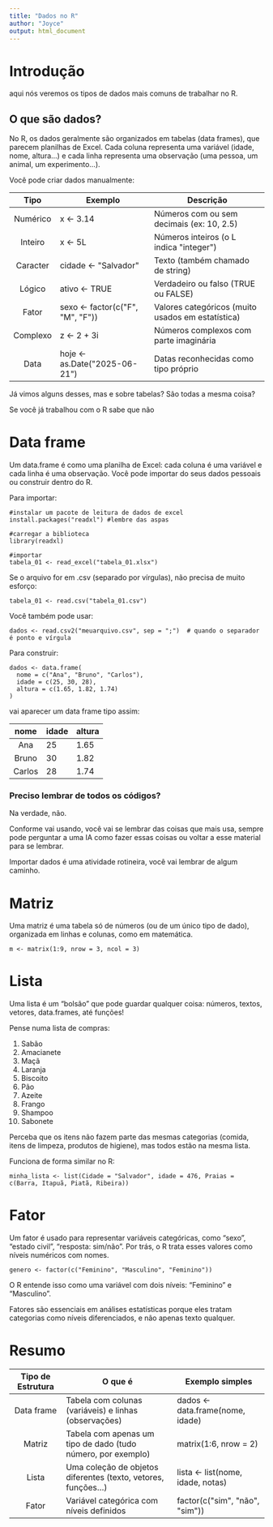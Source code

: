 ```yaml
---
title: "Dados no R"
author: "Joyce"
output: html_document
---
```


# Introdução

aqui nós veremos os tipos de dados mais comuns de trabalhar no R.

## O que são dados?

No R, os dados geralmente são organizados em tabelas (data frames), que parecem planilhas de Excel. Cada coluna representa uma variável (idade, nome, altura...) e cada linha representa uma observação (uma pessoa, um animal, um experimento...).

Você pode criar dados manualmente:

|Tipo	  |Exemplo	                            | Descrição                                                                 |
|:-------:|-------------------------------------|---------------------------------------------------------------------------|
|Numérico |	x <- 3.14                           | Números com ou sem decimais (ex: 10, 2.5)                                 |
|Inteiro  |	x <- 5L	                            | Números inteiros (o L indica "integer")                                   |
|Caracter |	cidade <- "Salvador"                | Texto (também chamado de string)                                          |
|Lógico   |	ativo <- TRUE                       | Verdadeiro ou falso (TRUE ou FALSE)                                       |
|Fator    |	sexo <- factor(c("F", "M", "F"))    | Valores categóricos (muito usados em estatística)                         |
|Complexo |	z <- 2 + 3i	                        | Números complexos com parte imaginária                                    |
|Data     |	hoje <- as.Date("2025-06-21")       | Datas reconhecidas como tipo próprio                                      |

Já vimos alguns desses, mas e sobre tabelas? São todas a mesma coisa?

Se você já trabalhou com o R sabe que não

# Data frame

Um data.frame é como uma planilha de Excel: cada coluna é uma variável e cada linha é uma observação.
Você pode importar do seus dados pessoais ou construir dentro do R.

Para importar:
```{r}
#instalar um pacote de leitura de dados de excel
install.packages("readxl") #lembre das aspas

#carregar a biblioteca
library(readxl)

#importar
tabela_01 <- read_excel("tabela_01.xlsx")
```
Se o arquivo for em .csv (separado por vírgulas), não precisa de muito esforço:

```{r}
tabela_01 <- read.csv("tabela_01.csv")
```
Você também pode usar:

```{r}
dados <- read.csv2("meuarquivo.csv", sep = ";")  # quando o separador é ponto e vírgula
```

Para construir:

```{r}
dados <- data.frame(
  nome = c("Ana", "Bruno", "Carlos"),
  idade = c(25, 30, 28),
  altura = c(1.65, 1.82, 1.74)
)
```

vai aparecer um data frame tipo assim:

| nome    | idade  | altura |
|:-------:|--------|--------|
| Ana     |   25   |  1.65  |
| Bruno   |   30   |  1.82  |
| Carlos  |   28   |  1.74  |

### Preciso lembrar de todos os códigos? 
Na verdade, não.

Conforme vai usando, você vai se lembrar das coisas que mais usa, sempre pode perguntar a uma IA como fazer essas coisas ou voltar a esse material para se lembrar.

Importar dados é uma atividade rotineira, você vai lembrar de algum caminho.

# Matriz
Uma matriz é uma tabela só de números (ou de um único tipo de dado), organizada em linhas e colunas, como em matemática.

```{r}
m <- matrix(1:9, nrow = 3, ncol = 3)
```

# Lista
Uma lista é um “bolsão” que pode guardar qualquer coisa: números, textos, vetores, data.frames, até funções!

Pense numa lista de compras:
1. Sabão
2. Amacianete
3. Maçã
4. Laranja
5. Biscoito
6. Pão
7. Azeite
8. Frango
9. Shampoo
10. Sabonete

Perceba que os itens não fazem parte das mesmas categorias (comida, itens de limpeza, produtos de higiene), mas todos estão na mesma lista. 

Funciona de forma similar no R:

```{r}
minha_lista <- list(Cidade = "Salvador", idade = 476, Praias = c(Barra, Itapuã, Piatã, Ribeira))
```
# Fator
Um fator é usado para representar variáveis categóricas, como “sexo”, “estado civil”, “resposta: sim/não”. Por trás, o R trata esses valores como níveis numéricos com nomes.

```{r}
genero <- factor(c("Feminino", "Masculino", "Feminino"))
```

O R entende isso como uma variável com dois níveis: “Feminino” e “Masculino”.

Fatores são essenciais em análises estatísticas porque eles tratam categorias como níveis diferenciados, e não apenas texto qualquer.

# Resumo

|Tipo de Estrutura	| O que é	|Exemplo simples |
|:-------:|--------|---------|
|Data frame	|Tabela com colunas (variáveis) e linhas (observações)	 | dados <- data.frame(nome, idade)|
|Matriz	|Tabela com apenas um tipo de dado (tudo número, por exemplo) |	matrix(1:6, nrow = 2)|
|Lista	|Uma coleção de objetos diferentes (texto, vetores, funções…) |	lista <- list(nome, idade, notas)|
|Fator	|Variável categórica com níveis definidos |	factor(c("sim", "não", "sim"))|